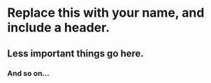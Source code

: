 # Replace this with your name, and include a header.

## Less important things go here.

### And so on...
